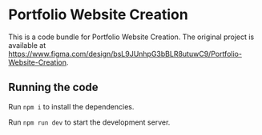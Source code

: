 
  # Portfolio Website Creation

  This is a code bundle for Portfolio Website Creation. The original project is available at https://www.figma.com/design/bsL9JUnhpG3bBLR8utuwC9/Portfolio-Website-Creation.

  ## Running the code

  Run `npm i` to install the dependencies.

  Run `npm run dev` to start the development server.
  